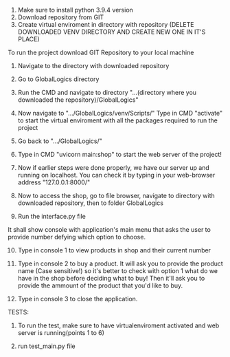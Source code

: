 1. Make sure to install python 3.9.4 version
2. Download repository from GIT
3. Create virtual enviroment in directory with repository (DELETE DOWNLOADED VENV DIRECTORY AND CREATE NEW ONE IN IT'S PLACE)

To run the project download GIT Repository to your local machine
1. Navigate to the directory with downloaded repository
2. Go to GlobalLogics directory

3. Run the CMD and navigate to directory "...(directory where you downloaded the repository)/GlobalLogics"
4. Now navigate to ".../GlobalLogics/venv/Scripts/"
Type in CMD "activate" to start the virtual enviroment with all the packages required to run the project
5. Go back to ".../GlobalLogics/"
6. Type in CMD "uvicorn main:shop" to start the web server of the project!

7. Now if earlier steps were done properly, we have our server up and running on localhost. You can check it by typing
in your web-browser address "127.0.0.1:8000/"

8. Now to access the shop, go to file browser, navigate to directory with downloaded repository, then to folder GlobalLogics 
9. Run the interface.py file

It shall show console with application's main menu that asks the user to provide number defying which option to choose.

10. Type in console 1 to view products in shop and their current number

11. Type in console 2 to buy a product. It will ask you to provide the product name (Case sensitive!) so it's better to check with option 1 what do we have in the shop before deciding what to buy! 
Then it'll ask you to provide the ammount of the product that you'd like to buy.

12. Type in console 3 to close the application.


TESTS:
1. To run the test, make sure to have virtualenviroment activated and web server is running(points 1 to 6)

2. run test_main.py file 

